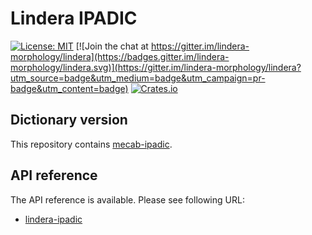 # Lindera IPADIC

[![License: MIT](https://img.shields.io/badge/License-MIT-yellow.svg)](https://opensource.org/licenses/MIT) [![Join the chat at https://gitter.im/lindera-morphology/lindera](https://badges.gitter.im/lindera-morphology/lindera.svg)](https://gitter.im/lindera-morphology/lindera?utm_source=badge&utm_medium=badge&utm_campaign=pr-badge&utm_content=badge) [![Crates.io](https://img.shields.io/crates/v/lindera-ipadic.svg)](https://crates.io/crates/lindera-ipadic)


## Dictionary version

This repository contains [mecab-ipadic](https://github.com/lindera-morphology/mecab-ipadic).


## API reference

The API reference is available. Please see following URL:
- <a href="https://docs.rs/lindera-ipadic" target="_blank">lindera-ipadic</a>
